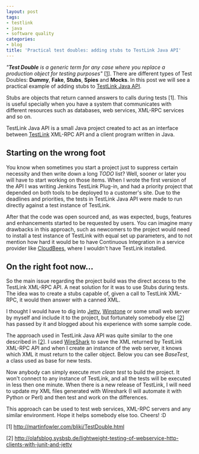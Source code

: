```yaml
---
layout: post
tags:
- testlink
- java
- software quality
categories:
- blog
title: 'Practical test doubles: adding stubs to TestLink Java API'
---
```


<p><em>"<strong>Test Double</strong> is a generic term for any case where you replace a production object for testing purposes"</em> [<a href="#1">1</a>]. There are different types of Test Doubles: <strong>Dummy</strong>, <strong>Fake</strong>, <strong>Stubs</strong>, <strong>Spies</strong> and <strong>Mocks</strong>. In this post we will see a practical example of adding stubs to <a href="testlinkjavaapi.sourceforge.net" title="TestLink Java API">TestLink Java API</a>.</p>

<p>Stubs are objects that return canned answers to calls during tests [1]. This is useful specially when you have a system that communicates with different resources such as databases, web services, XML-RPC services and so on.</p>

<p>TestLink Java API is a small Java project created to act as an interface between <a href="http://www.teamst.org" title="TestLink">TestLink</a> XML-RPC API and a client program written in Java.</p> 

<!--more-->

<h2>Starting on the wrong foot</h2>

<p>You know when sometimes you start a project just to suppress certain necessity and then write down a long <em>TODO</em> list? Well, sooner or later you will have to start working on those items. When I wrote the first version of the API I was writing Jenkins TestLink Plug-in, and had a priority project that depended on both tools to be deployed to a customer's site. Due to the deadlines and priorities, the tests in TestLink Java API were made to run directly against a test instance of TestLink.</p>

<p>After that the code was open sourced and, as was expected, bugs, features and enhancements started to be requested by users. You can imagine many drawbacks in this approach, such as newcomers to the project would need to install a test instance of TestLink with equal set up parameters, and to not mention how hard it would be to have Continuous Integration in a service provider like <a href="http://www.cloudbees.com" title="CloudBees">CloudBees</a>, where I wouldn't have TestLink installed.</p>

<h2>On the right foot now...</h2>

<p>So the main issue regarding the project build was the direct access to the TestLink XML-RPC API. A neat solution for it was to use Stubs during tests. The idea was to create a stubs capable of, given a call to TestLink XML-RPC, it would then answer with a canned XML.</p>

<p>I thought I would have to dig into <a href="http://www.mortbay.org/" title="Jetty">Jetty</a>, <a href="http://winstone.sourceforge.net/" title="Winstone">Winstone</a> or some small web server by myself and include it to the project, but fortunately somebody else [<a href="#2">2</a>] has passed by it and blogged about his experience with some sample code.</p>

<p>The approach used in TestLink Java API was quite similar to the one described in [<a href="#2">2</a>]. I used <a href="http://www.wireshark.org/" title="WireShark">WireShark</a> to save the XML returned by TestLink XML-RPC API and when I create an instance of the web server, it knows which XML it must return to the caller object. Below you can see <em>BaseTest</em>, a class used as base for new tests.</p>

<script src="https://gist.github.com/1308128.js"> </script>

<p>Now anybody can simply execute <em>mvn clean test</em> to build the project. It won't connect to any instance of TestLink, and all the tests will be executed in less then one minute. When there is a new release of TestLink, I will need to update my XML files generated with Wireshark (I will automate it with Python or Perl) and then test and work on the differences.</p>

<p>This approach can be used to test web services, XML-RPC servers and any similar environment. Hope it helps somebody else too. Cheers! :D</p>

<p><a name="1">[1]</a> <a href="http://martinfowler.com/bliki/TestDouble.html">http://martinfowler.com/bliki/TestDouble.html</a></p>

<p><a name="2">[2]</a> <a href="http://olafsblog.sysbsb.de/lightweight-testing-of-webservice-http-clients-with-junit-and-jetty/trackback/">http://olafsblog.sysbsb.de/lightweight-testing-of-webservice-http-clients-with-junit-and-jetty</a></p>
